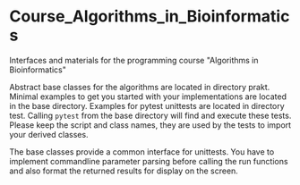 # Course_Algorithms_in_Bioinformatics

Interfaces and materials for the programming course "Algorithms in Bioinformatics"

Abstract base classes for the algorithms are located in directory prakt.
Minimal examples to get you started with your implementations are located in the base directory. Examples for pytest unittests are located in directory test. Calling ```pytest``` from the base directory will find and execute these tests. Please keep the script and class names, they are used by the tests to import your derived classes.

The base classes provide a common interface for unittests. You have to implement commandline parameter parsing before calling the run functions and also format the returned results for display on the screen.
